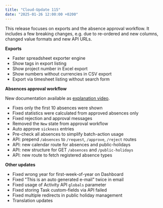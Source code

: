 ```yaml
---
title: "Cloud-Update 115"
date: "2025-01-26 12:00:00 +0200"
---
```


This release focuses on exports and the absence approval workflow. It includes a few breaking changes, e.g. due to re-ordered and new columns, changed value formats and new API URLs.

**Exports**

- Faster spreadsheet exporter engine
- Show tags in export listing
- Show project number in Excel export
- Show numbers without currencies in CSV export
- Export via timesheet listing without search form

**Absences approval workflow**

New documentation available as [explanation video](https://youtu.be/7ZHRBY0pZKI).

- Fixes only the first 10 absences were shown
- Fixed statistics were calculated from approved absences only
- Fixed rejection and approval messages
- Removed the `New` state from approval workflow
- Auto approve `sickness` entries
- Pre-check all absences to simplify batch-action usage
- API: prepend `/absences` to `/request`, `/approve`, `/reject` routes
- API: new calendar route for absences and public-holidays
- API: new structure for GET `/absences` and `/public-holidays`
- API: new route to fetch registered absence types

**Other updates**

- Fixed wrong year for first-week-of-year on Dashboard
- Fixed "This is an auto generated e-mail" twice in email
- Fixed usage of Activity API `globals` parameter
- Fixed storing Task custom-fields via API failed
- Fixed multiple redirects in public holiday management
- Translation updates
